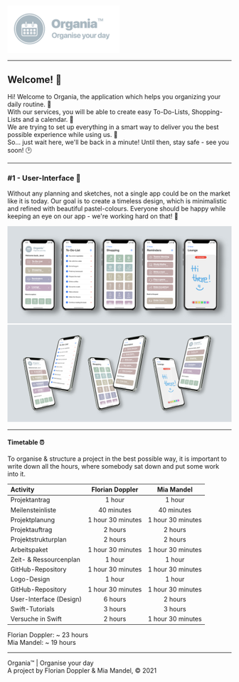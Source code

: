 <img src="https://github.com/floriandoppler/Organia/raw/main/Organise-Your-Day.png" width="50%"/>

---

## Welcome! 👋
Hi! Welcome to Organia, the application which helps you organizing your daily routine. 📝<br>
With our services, you will be able to create easy To-Do-Lists, Shopping-Lists and a calendar. 📆<br>
We are trying to set up everything in a smart way to deliver you the best possible experience while using us. 💯<br>
So... just wait here, we'll be back in a minute! Until then, stay safe - see you soon! 🕑<br>

---

### #1 - User-Interface 📱
Without any planning and sketches, not a single app could be on the market like it is today. Our goal is to create a timeless design, which is minimalistic and refined with beautiful pastel-colours. Everyone should be happy while keeping an eye on our app - we're working hard on that! 🙂

<img src="https://github.com/floriandoppler/Organia/raw/main/All-Screens.jpg"/>
<img src="https://github.com/floriandoppler/Organia/raw/main/Six-Screens.jpg"/>

---

#### Timetable ⏰
To organise & structure a project in the best possible way, it is important to write down all the hours, where somebody sat down and put some work into it.

Activity                 | Florian Doppler    | Mia Mandel
:----------------------- | :----------------: | :--------:
Projektantrag            | 1 hour             | 1 hour
Meilensteinliste         | 40 minutes         | 40 minutes
Projektplanung           | 1 hour 30 minutes  | 1 hour 30 minutes
Projektauftrag           | 2 hours            | 2 hours
Projektstrukturplan      | 2 hours            | 2 hours
Arbeitspaket             | 1 hour 30 minutes  | 1 hour 30 minutes
Zeit- & Ressourcenplan   | 1 hour             | 1 hour
GitHub-Repository        | 1 hour 30 minutes  | 1 hour 30 minutes
Logo-Design              | 1 hour             | 1 hour
GitHub-Repository        | 1 hour 30 minutes  | 1 hour 30 minutes
User-Interface (Design)  | 6 hours            | 2 hours
Swift-Tutorials          | 3 hours            | 3 hours
Versuche in Swift        | 2 hours            | 1 hour 30 minutes

Florian Doppler: ~ 23 hours<br>
Mia Mandel: ~ 19 hours

---

Organia™ | Organise your day<br>
A project by Florian Doppler & Mia Mandel, © 2021